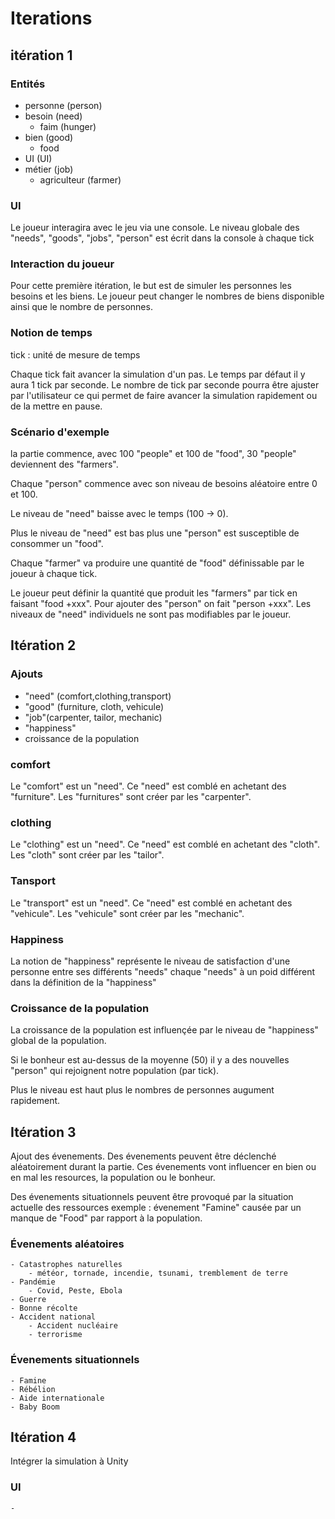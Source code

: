 # Iterations

## itération 1

### Entités
- personne (person)
- besoin (need)
    - faim (hunger)
- bien (good)
    - food
- UI (UI)
- métier (job)
    - agriculteur (farmer)

### UI
Le joueur interagira avec le jeu via une console.
Le niveau globale des "needs", "goods", "jobs", "person" est écrit dans la console à chaque tick

### Interaction du joueur

Pour cette première itération, le but est de simuler les personnes les besoins et les biens. Le joueur peut changer le nombres de biens disponible ainsi que le nombre de personnes.

### Notion de temps

tick : unité de mesure de temps

Chaque tick fait avancer la simulation d'un pas. Le temps par défaut il y aura 1 tick par seconde. 
Le nombre de tick par seconde pourra être ajuster par l'utilisateur ce qui permet de faire avancer la simulation rapidement ou de la mettre en pause.


### Scénario d'exemple

la partie commence, avec 100 "people" et 100 de "food", 30 "people" deviennent des "farmers".

Chaque "person" commence avec son niveau de besoins aléatoire entre 0 et 100.

Le niveau de "need" baisse avec le temps (100 -> 0).

Plus le niveau de "need" est bas plus une 
"person" est susceptible de consommer un "food".

Chaque "farmer" va produire une quantité de "food" définissable par le joueur à chaque tick. 

Le joueur peut définir la quantité que produit les "farmers" par tick en faisant "food +xxx". 
Pour ajouter des "person" on fait "person +xxx". 
Les niveaux de "need" individuels ne sont pas modifiables par le joueur. 

## Itération 2

### Ajouts
- "need" (comfort,clothing,transport)
- "good" (furniture, cloth, vehicule)
- "job"(carpenter, tailor, mechanic)
- "happiness"
- croissance de la population

### comfort
Le "comfort" est un "need". Ce "need" est comblé en achetant des "furniture". Les "furnitures" sont créer par les "carpenter".


### clothing
Le "clothing" est un "need". Ce "need" est comblé en achetant des "cloth". Les "cloth" sont créer par les "tailor".


### Tansport
Le "transport" est un "need". Ce "need" est comblé en achetant des "vehicule". Les "vehicule" sont créer par les "mechanic".



### Happiness

La notion de "happiness" représente le niveau de satisfaction d'une personne entre ses différents "needs" chaque "needs" à un poid différent dans la définition de la "happiness" 

### Croissance de la population

La croissance de la population est influençée par le niveau de "happiness" global de la population.

Si le bonheur est au-dessus de la moyenne (50) il y a des nouvelles "person" qui rejoignent notre population (par tick).

Plus le niveau est haut plus le nombres de personnes augument rapidement.


## Itération 3

Ajout des évenements. Des évenements peuvent être déclenché aléatoirement durant la partie. 
Ces évenements vont influencer en bien ou en mal les resources, la population ou le bonheur.

Des évenements situationnels peuvent être provoqué par la situation actuelle des ressources exemple : évenement "Famine"  causée par un manque de "Food" par rapport à la population.


### Évenements aléatoires

    - Catastrophes naturelles
        - météor, tornade, incendie, tsunami, tremblement de terre
    - Pandémie
        - Covid, Peste, Ebola
    - Guerre
    - Bonne récolte
    - Accident national 
        - Accident nucléaire
        - terrorisme

### Évenements situationnels
    
    - Famine
    - Rébélion
    - Aide internationale 
    - Baby Boom



## Itération 4

Intégrer la simulation à Unity

### UI 
    - 